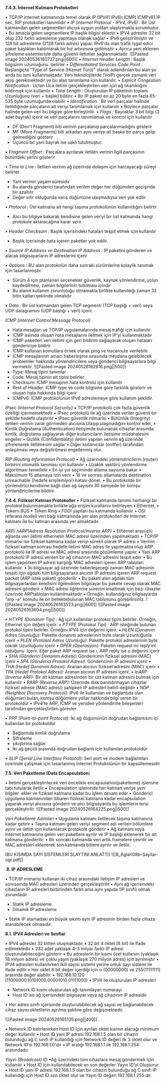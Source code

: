 
**7.4.3. İnternet Katmanı Protokolleri**

• TCP/lP internet katmanında temel olarak IP (IPV41 IPv6)ı ICMPI ICMPv61 IP sec, RIP protokolleri tanımlıdır
*• IP (internet Protocol - IPV4, IPv6) :* Bir Üst katmandan gelen seğmentleri alıcıya uygun yoldan ulaştırmakla sorumludur
• Bu amaçla gelen segmentlere IP başlık bilgisi eklenir
• IPV4 adresler 32 bit olup 232 farklı adresleme yapmaya olanak sağlar
• IPv6 geliştirilmiştir ve 128 bit adresleme (2128 farklı adres) yapar. IPv6'da olan trafik işgal edici paket başlıkları kaldırılarak bir hız artırımına gidilmiştir
• Ayrıca yeni eklenen şifreleme sistemleriyle daha güvenli iletimler sağlanmaktadır.
![[Pasted image 20240526160727.png||600]]
*• İnternet Header Length :* Başlık bilgisinin uzunluğunu  belirler
*• Differentiated Services Code Point :* Başlangıçta "Type of Service (Hizmet Türü)" olarak adlandırılan bu alan şu anda bu ismi kullanmaktadır. Yeni teknolojilerde (VolP) gerçek zamanlı veri akışı gerekmektedir ve bu alan tanımlama için kullanılır.
*• Explicit Congestion Notification :* Uçtan Uca iletimi gerçekleştirilen veri için ağ tıkanıklığını bildirmek için kullanılır
*• Total Length :* Oluşturulan IP paketinin toplam Uzunluğunu (veri + başlık) bildirir
• Bir IP paketi en az 20 byte en fazla 65-535 byte uzunluğunda olabilir
*• Identification :* Bir veri parçalar halinde iletildiğinde parçaların ait veriyi tanımlamak için kullanılır 
• Böylece parçalar halinde gelen veri bu bilgiye göre birleştirilir.
*• Flags :* Bayraklar 3 bit bilgi (3 adet bayrak) içerir ve veri parçalarını tanımlamak ve kontrol için kullanılır
- DF (Don't Fragment) biti verinin parçalanıp parçalanmadığını gösterir
- MF (More Fragments) biti arkadan aynı veriye ait başka bir parça gelip gelmediğini gösterir
- Üçüncü bit yani bayrak ise saklı tutulmuştur.

*• Fragment Offset :* Parçalara ayrılarak iletilen verinin ilgili parçasının bütündeki yerini gösterir

*• Time to Live :* İletilen verinin ağ üzerinde dolaşım için harcayacağı süreyi belirler
- Yani verinin yaşam süresidir
- Bu alanda gönderici tarafından verilen değer her düğümden geçişinde bir azaltılır
- Değer sıfır olduğunda varış düğümüne ulaşmadıysa veri yok edilir

*• Protocol :* Üst katmana ait hangi taşıma protokolünün kullanıldığını belirtir
- Alıcı bu bilgiye bakarak kendisine gelen veriyi bir üst katmanda hangi protokole aktaracağına karar verir

*• Header Checksum :* Başlık içerisindeki hataları tespit etmek için kullanılır
- Başlık içerisinde hata içeren paketler yok edilir.

*• Source IP Address ve Destination IP Address :* IP paketini gönderen ve alacak bilgisayarların IP adreslerini içerir

*• Options :* BU alan protokolün daha sonraki sürümlerine kolaylık tanımak için tasarlanmıştır
- Sürüm 4 için planlanan seçenekler güvenlik, kaynak yönlendirme, yolun kaydedilmesi, zaman bilgilerinin tutulması içindir
- Bu alanın kullanım zorunluluğu olmamakla birlikte kullanıldığı zaman 32 bitin katları şeklinde olmalıdır

*• Data :* Bir üst katmandan gelen TCP segmenti (TCP başlığı + veri) veya UDP datagramını (UDP başlığı + veri) içerir.

*ICMP (internet Control Message Protocol)*
- Hata mesajları ve TCP/IP uygulamalarında mesaj trafiği için kullanılır
- ICMP aslında oluşan hata mesajlarını iletmek için IP'yi kullanmaktadır
- ICMP paketleri veri iletimi için geri bildirim sağlayarak oluşan hataları göndericiye bildirir
- ICMP kullanan komutlara örnek olarak ping ve traceroute verilebilir
- ICMP mesajlarının amacı haberleşme sırasında meydana gelebilecek problemler hakkında yönlendiricilere veya gönderici bilgisayarlara bilgi vermektir.
![[Pasted image 20240526162616.png||500]]
- Type: Mesaj tipini tanımlar
- Code: Mesaj tipinin alt tipini belirler
- Checksum: ICMP mesajının hata kontrolü için kullanılır
- Rest of Header: ICMP type ve code bilgisine göre farklılık gösterir ve oluşan hata hakkında bilgi içerir
- ICMPv6: ICMP protokolünün IPv6 adreslemeye göre kullanım şeklidir.

*IPsec (Internet Protocol Security)*
• TCP/lP protokolü çok fazla güvenlik özelliği içermemektedir
• IPsec protokolü ile ağ üzerinde veriler güvenli bir şekilde hedefe ulaştırılır
• IPsec güvenlik mimarisi
• Bütünlük (Integrity) iletilen verinin zarar görmeden alıcısına Ulaşıp ulaşmadığını kontrol eder,
• Kimlik Doğrulama (Authentication) iletişimde bulunacak cihazlar arasında kimlik  doğrulama sağlayarak diğer kullanıcıların iletişime müdahalesini engeller
• Gizlilik (Confidentiality) iletimi yapılan verinin ağ üzerinde şifrelenerek iletilmesini sağlar
• Diğer kullanıcılar (sniffer) tarafından anlaşılması veya değiştirilmesi engellenmiş olur.

*RIP (Routing Information Protocol)*
• Ağ üzerindeki yönlendiricilerin (router) birbirini otomatik tanıması için kullanılır
• Uzaklık vektörü yönlendirme algoritması temellidir
• En iyi yol seçiminde atlama sayısına bakar
• Maksimum 15 atlamaya izin verir
• 16 ve sonrası atlamalarda destination unreachable (hedefe erişilemiyor) hatası döner.
• Bu protokolde bir yönlendirici kendisine bağlı olan ağ sayısını 30 saniyede bir komşu yönlendiricilerine bildirir.

**7.4.4. Fiziksel Katman Protokoller**
• Fiziksel katmanda tanımlı herhangi bir protokol bulunmamakla birlikte ağa erişim kurallarını belirleyen
• Ethernet,
• Tokern BUS
• Token Ring
• FDDI yapıları bu katmanda kullanılır
• OSI referans modeli veri bağı katmanında yer alan protokolleri de Internet katmanı ile bu katman arasında yer almaktadır.

*ARP/ nARP(Adress Resolution Protocol/lnverse ARP)*
• Ethernet arayüzlü ağlarda veri iletimi ethernetin MAC adresi üzerinden yapılmaktadır
• TCP/IP mimarisi ise fiziksel katmana kadar veriyi sürekli olarak IP adresi
• Verinin fiziksel katman sonrası hedefe iletimi MAC adres ile yapılmakta olup ARP protokolü ile IP adresi ve MAC adresi arasında çözümleme yapılır
• Yani ARP protokolü IP adresi verilen bir ağ cihazının MAC adresini tespit eder
• Bu işlem yapılırken IP adresi karşılığı MAC adresleri içeren ARP tabloları kullanılır.
• İki bilgisayar ağ üzerinde haberleşeceği zaman MAC adresinin tespiti için ağdaki tüm bilgisayarlara alıcının IP adresini içeren ARP request packet (ARP istek paketi) gönderilir
• Bu paketi alan ağdaki tüm bilgisayarlardan kendisini ilgilendiren bilgisayar bu pakete cevap olarak MAC adresini gönderir
• MAC adresi öğrenme sürecini kısaltmak için bazı cihazlar üzerinde ARPtabloları kullanılmaktadır
• Örneğin, kullandığınız bilgisayarda "arp -a" komutu ile ön bellektebulunan MAC tablosunu görebilirsiniz.
![[Pasted image 20240526163523.png||600]]
![[Pasted image 20240526163604.png||500]]

*• HTYPE (Donanım Tipi) :* Ağ için kullanılan protokol tipini belirler. Örneğin, Ethernet için değeri içerir.
*• PTYPE (Protokol Tipi) :* ARP isteğinde bulunan protokol tipini belirler. Örneğinı IPV4 için değerini içerir.
*• HLEN (Donanım Adres Uzunluğu):* Pakette donanım adreslerinin byte olarak Uzunluğunla içerir
*• PLEN (Protokol Adres Uzunluğu)*: Pakette protokol adreslerinin byte olarak Uzunluğunu içerir
*• OPER (Operasyon):* Paketin request mi reply mi olduğunu  içerir. Eğer paket ARP request ise ı, ARP reply ise o değerini içerir
*• SHA (Gönderici Donanım Adresi):* Göndericinin fiziksel adresini (MAC) içerir
*• SPA (Gönderici Protokol Adresi):* Göndericinin IP adresini içerir
*• THA (Hedef Donanım Adresi):* Aranan alıcının fiziksel adresini (MAC) içerir
*• TPA (Hedef Protokol Adresi):* Aranan alıcının IP adresini içerir.
*• InARP (Inverse ARP):* Bir alt katman adresinden bir üst katman adresini bulmak için kullanılır
*• RARP (Reverse ARP):* Üzerinde disk barındırmayan cihazlar fiziksel adrese (MAC adresi) sahipken IP adresleri belirli değildir
*• NDP (Neighbor Discovery Protocol):* IPv6 ile kullanılan ve bağlantıda olan düğümleri bulan, komşu düğümlere yollar hakkında bilgi veren bir protokoldür
• IPv4'te ARP, ICMP ve yeniden yönlendirme bileşenleri tarafından gerçekleştirilen görevler

*• PPP (Point-to-point Protocol):* İki ağ düğümünün doğrudan bağlantısını içi kullanılan bir protokoldür
- Bağlantıda kimlik doğrulama
- Şifreleme
- sıkıştırma sağlar
- İki ağ geçidi arasında doğrudan bağlantı için kullanılan protokoldür

*• SLIP (Şerial Line Interface Protocol):* Seri port ve modem bağlantıları üzerinde çalışmak için tasarlanmış İnternet Protokolünün bir kapsüllemesidir

**7.5. Veri Paketleme (Data Encapsulation**)

• İletimi gerçekleştirilecek veri öncelikle encapsulation(paketleme) işlemine tabi tutularak iletilir
• Encapsulation işleminde her katman veriye yeni bilgiler  ekler ve fiziksel katmana kadar bu işlem devam eder • Gönderici uygulama katmanından itibaren fiziksel katmana kadar encapsulation yaparak veriyi alıcısına gönderir ve alıcı bilgisayarda bu işlemlerin tersi gerçekleştirilir.
![[Pasted image 20240526164225.png||500]]

*Veri Paketleme Adımları*
• Uygulama katmanı iletilecek taşıma katmanına kadar getirir
• Taşma katmanı gelen veriyi segment adı verilen bölümlere ayırır ve iletim için kullanılacak protokole gönderir
• Ağ katmanı veya İnternet katmanına gelen veri paketlere ayrılır ve IP başlığı eklenerek bir alt katmana gönderilir.
• Bir sonraki katmanda veri artık framelere çevrilir ve MAC adresleri eklenerek son katmanda bitlere ayrılır ve iletilir.


(BU KISIMDA SAYI SİSTEMLERİ SLAYTINI ANLATTI)
![[B_Aglari08b-Sayilar-ogr.pdf]]


 **8. IP ADRESLEME**

• TCP/IP mimarisi kullanan iki cihaz arasındaki iletişim IP adresleri ve sonrasında MAC adresleri üzerinden gerçekleştirilir
• Aynı ağ içerisindeki cihazların IP adresleri birbirinden farklı ama aynı yapıda (IP sınıfı) olmak zorundadır
- Statik IP adresleme
- Dinamik IP adresleme

• Statik IP atamadaki en büyük sıkıntı aynı IP adresinin birden fazla cihaza atanabilecek olmasıdır.

**8.1. IPV4 Adresleri ve Sınıflar**

• IPV4 adresler 32 bitten oluşmaktadır
• 32 bit 4 oktet (8 bit) ile ifade edilmektedir
• 232 adet yaklaşık 4-3 milyar farklı IP adresi oluşturulabileceğini gösterir
• Bu adreslerin bir kısmı özel kullanım (yaklaşık 18 milyon adres) ve çoklu yayın (yaklaşık 270 milyon adres) için ayrılmıştır
• IPV4 adresleri kullanılırken ikili sayısı sistemi yerine onluk sayı sistemi ile ifade edilir
• Her oktet 8 bit değer içerdiği için o (00000000) ve 255(11111111) arasında değer alabilir.
• 192.168.10.120 (11000000.10101000.00001010.01111000)
• IPV4 ile oluşturulan IP adresleri
- Network ID kısmı oluşturulan ağı tanımlayan numarayı
- Host ID ise ağ içerisindeki bilgisayar veya ağ cihazının IP adresidir

• Her adres sınıfı içerisinde oluşturulabilecek ağ sayısı ve bağlanabilecek cihaz sayısı oktetllerin ayrılma şekline göre değişmektedir.

![[Pasted image 20240526165135.png||400]]

• Network ID belirlenirken Host ID için ayrılan oktet kısmın alacağı minimum değer kullanılır
• Host ID yani IP adresi 192.168.1.5 olan bir cihazın bulunduğu ağ C sınıfı IP kullandığı için Network ID değeri ilk 3 oktet olur ve Network ID’si
192.168.1.0'dır
• IP aralığı 192.168.1.1 ile 192.168.1.254 arasındadır.

*Yayın (Broadcast) ID*
•Ağ üzerindeki tüm cihazlara mesaj göndermek için kullanılır
• Host ID için kullanılabilecek en son değerler Yayın ID’yi Oluşturur
• Host ID yani IP adresi 192.168.1.5 olan bir cihazın bulunduğu ağ C sınıfı IP kullandığı için Host ID son oktet olur ve Yayın ID değeri 192.168.1.255 dir.
